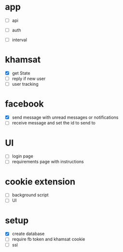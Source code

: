 # app
- [ ] api
- [ ] auth
- [ ] interval
  
 
# khamsat
- [x] get State
- [ ] reply if new user
- [ ] user tracking 

# facebook
- [x] send message with unread messages or notifications
- [ ] receive message and set the id to send to

# UI
- [ ] login page
- [ ] requirements page with instructions

# cookie extension
- [ ] background script
- [ ] UI 

# setup
- [x] create database
- [ ] require fb token and khamsat cookie  
- [ ] ssl